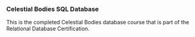 ### Celestial Bodies SQL Database

This is the completed Celestial Bodies database course that is part of the Relational Database Certification.
